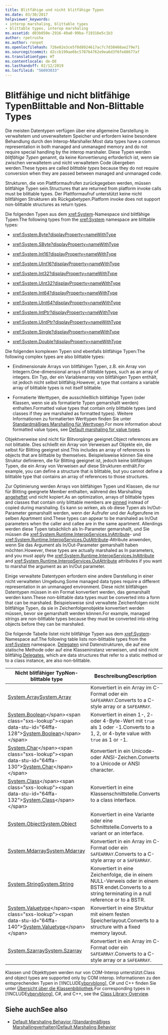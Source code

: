 ```yaml
---
title: Blitfähige und nicht blitfähige Typen
ms.date: 03/30/2017
helpviewer_keywords:
- interop marshaling, blittable types
- blittable types, interop marshaling
ms.assetid: d03b050e-2916-49a0-99ba-f19316e5c1b3
author: rpetrusha
ms.author: ronpet
ms.openlocfilehash: 726e82e3ce5f8d8924617ac7c7d38468ae279e71
ms.sourcegitcommit: d2ccb199ae6bc5787b4762e9ea6d3f6fe88677af
ms.translationtype: HT
ms.contentlocale: de-DE
ms.lasthandoff: 02/12/2019
ms.locfileid: "56093033"
---
```

# <a name="blittable-and-non-blittable-types"></a><span data-ttu-id="64ffa-102">Blitfähige und nicht blitfähige Typen</span><span class="sxs-lookup"><span data-stu-id="64ffa-102">Blittable and Non-Blittable Types</span></span>
<span data-ttu-id="64ffa-103">Die meisten Datentypen verfügen über eine allgemeine Darstellung in verwaltetem und unverwaltetem Speicher und erfordern keine besondere Behandlung durch den Interop-Marshaller.</span><span class="sxs-lookup"><span data-stu-id="64ffa-103">Most data types have a common representation in both managed and unmanaged memory and do not require special handling by the interop marshaler.</span></span> <span data-ttu-id="64ffa-104">Diese Typen werden *blitfähige Typen* genannt, da keine Konvertierung erforderlich ist, wenn sie zwischen verwaltetem und nicht verwaltetem Code übergeben werden.</span><span class="sxs-lookup"><span data-stu-id="64ffa-104">These types are called *blittable types* because they do not require conversion when they are passed between managed and unmanaged code.</span></span>  
  
 <span data-ttu-id="64ffa-105">Strukturen, die von Plattformaufrufen zurückgegeben werden, müssen blitfähige Typen sein.</span><span class="sxs-lookup"><span data-stu-id="64ffa-105">Structures that are returned from platform invoke calls must be blittable types.</span></span> <span data-ttu-id="64ffa-106">Der Plattformaufruf unterstützt keine nicht blitfähigen Strukturen als Rückgabetypen.</span><span class="sxs-lookup"><span data-stu-id="64ffa-106">Platform invoke does not support non-blittable structures as return types.</span></span>  
  
 <span data-ttu-id="64ffa-107">Die folgenden Typen aus dem <xref:System>-Namespace sind blitfähige Typen:</span><span class="sxs-lookup"><span data-stu-id="64ffa-107">The following types from the <xref:System> namespace are blittable types:</span></span>  
  
-   <xref:System.Byte?displayProperty=nameWithType>  
  
-   <xref:System.SByte?displayProperty=nameWithType>  
  
-   <xref:System.Int16?displayProperty=nameWithType>  
  
-   <xref:System.UInt16?displayProperty=nameWithType>  
  
-   <xref:System.Int32?displayProperty=nameWithType>  
  
-   <xref:System.UInt32?displayProperty=nameWithType>  
  
-   <xref:System.Int64?displayProperty=nameWithType>  
  
-   <xref:System.UInt64?displayProperty=nameWithType>  
  
-   <xref:System.IntPtr?displayProperty=nameWithType>  
  
-   <xref:System.UIntPtr?displayProperty=nameWithType>  
  
-   <xref:System.Single?displayProperty=nameWithType>  
  
-   <xref:System.Double?displayProperty=nameWithType>  
  
 <span data-ttu-id="64ffa-108">Die folgenden komplexen Typen sind ebenfalls blitfähige Typen:</span><span class="sxs-lookup"><span data-stu-id="64ffa-108">The following complex types are also blittable types:</span></span>  
  
-   <span data-ttu-id="64ffa-109">Eindimensionale Arrays von blitfähigen Typen, z.B. ein Array von Integern.</span><span class="sxs-lookup"><span data-stu-id="64ffa-109">One-dimensional arrays of blittable types, such as an array of integers.</span></span> <span data-ttu-id="64ffa-110">Ein Typ, der ein Variablenarray von blitfähigen Typen enthält, ist jedoch nicht selbst blitfähig.</span><span class="sxs-lookup"><span data-stu-id="64ffa-110">However, a type that contains a variable array of blittable types is not itself blittable.</span></span>  
  
-   <span data-ttu-id="64ffa-111">Formatierte Werttypen, die ausschließlich blitfähige Typen (oder Klassen, wenn sie als formatierte Typen gemarshallt werden) enthalten.</span><span class="sxs-lookup"><span data-stu-id="64ffa-111">Formatted value types that contain only blittable types (and classes if they are marshaled as formatted types).</span></span> <span data-ttu-id="64ffa-112">Weitere Informationen zu formatierten Werttypen finden Sie unter [Standardmäßiges Marshalling für Werttypen](default-marshaling-behavior.md#default-marshaling-for-value-types).</span><span class="sxs-lookup"><span data-stu-id="64ffa-112">For more information about formatted value types, see [Default marshaling for value types](default-marshaling-behavior.md#default-marshaling-for-value-types).</span></span>  
  
 <span data-ttu-id="64ffa-113">Objektverweise sind nicht für Blitvorgänge geeignet.</span><span class="sxs-lookup"><span data-stu-id="64ffa-113">Object references are not blittable.</span></span> <span data-ttu-id="64ffa-114">Dies schließt ein Array von Verweisen auf Objekte ein, die selbst für Blitting geeignet sind.</span><span class="sxs-lookup"><span data-stu-id="64ffa-114">This includes an array of references to objects that are blittable by themselves.</span></span> <span data-ttu-id="64ffa-115">Beispielsweise können Sie eine Struktur definieren, die für Blitting geeignet ist, jedoch keine blitfähigen Typen, die ein Array von Verweisen auf diese Strukturen enthält.</span><span class="sxs-lookup"><span data-stu-id="64ffa-115">For example, you can define a structure that is blittable, but you cannot define a blittable type that contains an array of references to those structures.</span></span>  
  
 <span data-ttu-id="64ffa-116">Zur Optimierung werden Arrays von blitfähigen Typen und Klassen, die nur für Blitting geeignete Member enthalten, während des Marshalling [angeheftet](../../../docs/framework/interop/copying-and-pinning.md) und nicht kopiert.</span><span class="sxs-lookup"><span data-stu-id="64ffa-116">As an optimization, arrays of blittable types and classes that contain only blittable members are [pinned](../../../docs/framework/interop/copying-and-pinning.md) instead of copied during marshaling.</span></span> <span data-ttu-id="64ffa-117">Es kann so wirken, als ob diese Typen als In/Out-Parameter gemarshallt werden, wenn der Aufrufer und der Aufgerufene im selben Apartment sind.</span><span class="sxs-lookup"><span data-stu-id="64ffa-117">These types can appear to be marshaled as In/Out parameters when the caller and callee are in the same apartment.</span></span> <span data-ttu-id="64ffa-118">Allerdings werden diese Typen tatsächlich als In-Parameter gemarshallt, und Sie müssen die <xref:System.Runtime.InteropServices.InAttribute>- und <xref:System.Runtime.InteropServices.OutAttribute>-Attribute anwenden, wenn Sie das Argument als In/Out-Parameter gemarshallt haben möchten.</span><span class="sxs-lookup"><span data-stu-id="64ffa-118">However, these types are actually marshaled as In parameters, and you must apply the <xref:System.Runtime.InteropServices.InAttribute> and <xref:System.Runtime.InteropServices.OutAttribute> attributes if you want to marshal the argument as an In/Out parameter.</span></span>  
  
 <span data-ttu-id="64ffa-119">Einige verwaltete Datentypen erfordern eine andere Darstellung in einer nicht verwalteten Umgebung.</span><span class="sxs-lookup"><span data-stu-id="64ffa-119">Some managed data types require a different representation in an unmanaged environment.</span></span> <span data-ttu-id="64ffa-120">Diese nicht blitfähigen Datentypen müssen in ein Format konvertiert werden, das gemarshallt werden kann.</span><span class="sxs-lookup"><span data-stu-id="64ffa-120">These non-blittable data types must be converted into a form that can be marshaled.</span></span> <span data-ttu-id="64ffa-121">Beispielsweise sind verwaltete Zeichenfolgen nicht blitfähige Typen, da sie in Zeichenfolgenobjekte konvertiert werden müssen, bevor sie gemarshallt werden können.</span><span class="sxs-lookup"><span data-stu-id="64ffa-121">For example, managed strings are non-blittable types because they must be converted into string objects before they can be marshaled.</span></span>  
  
 <span data-ttu-id="64ffa-122">Die folgende Tabelle listet nicht blitfähige Typen aus dem <xref:System>-Namespace auf.</span><span class="sxs-lookup"><span data-stu-id="64ffa-122">The following table lists non-blittable types from the <xref:System> namespace.</span></span> <span data-ttu-id="64ffa-123">[Delegaten](default-marshaling-behavior.md#default-marshaling-for-delegates) sind Datenstrukturen, die auf eine statische Methode oder auf eine Klasseninstanz verweisen, und sind nicht blitfähig.</span><span class="sxs-lookup"><span data-stu-id="64ffa-123">[Delegates](default-marshaling-behavior.md#default-marshaling-for-delegates), which are data structures that refer to a static method or to a class instance, are also non-blittable.</span></span>  
  
|<span data-ttu-id="64ffa-124">Nicht blitfähiger Typ</span><span class="sxs-lookup"><span data-stu-id="64ffa-124">Non-blittable type</span></span>|<span data-ttu-id="64ffa-125">Beschreibung</span><span class="sxs-lookup"><span data-stu-id="64ffa-125">Description</span></span>|  
|-------------------------|-----------------|  
|[<span data-ttu-id="64ffa-126">System.Array</span><span class="sxs-lookup"><span data-stu-id="64ffa-126">System.Array</span></span>](../../../docs/framework/interop/default-marshaling-for-arrays.md)|<span data-ttu-id="64ffa-127">Konvertiert in ein Array im C-Format oder ein `SAFEARRAY`.</span><span class="sxs-lookup"><span data-stu-id="64ffa-127">Converts to a C-style array or a `SAFEARRAY`.</span></span>|  
|<span data-ttu-id="64ffa-128">[System.Boolean](https://docs.microsoft.com/previous-versions/dotnet/netframework-4.0/t2t3725f(v=vs.100))</span><span class="sxs-lookup"><span data-stu-id="64ffa-128">[System.Boolean](https://docs.microsoft.com/previous-versions/dotnet/netframework-4.0/t2t3725f(v=vs.100))</span></span>|<span data-ttu-id="64ffa-129">Konvertiert in einen 1-, 2- oder 4-Byte-Wert mit `true` als 1 oder -1.</span><span class="sxs-lookup"><span data-stu-id="64ffa-129">Converts to a 1, 2, or 4-byte value with `true` as 1 or -1.</span></span>|  
|<span data-ttu-id="64ffa-130">[System.Char](https://docs.microsoft.com/previous-versions/dotnet/netframework-4.0/6tyybbf2(v=vs.100))</span><span class="sxs-lookup"><span data-stu-id="64ffa-130">[System.Char](https://docs.microsoft.com/previous-versions/dotnet/netframework-4.0/6tyybbf2(v=vs.100))</span></span>|<span data-ttu-id="64ffa-131">Konvertiert in ein Unicode- oder ANSI-Zeichen.</span><span class="sxs-lookup"><span data-stu-id="64ffa-131">Converts to a Unicode or ANSI character.</span></span>|  
|<span data-ttu-id="64ffa-132">[System.Class](https://docs.microsoft.com/previous-versions/dotnet/netframework-4.0/s0968xy8(v=vs.100))</span><span class="sxs-lookup"><span data-stu-id="64ffa-132">[System.Class](https://docs.microsoft.com/previous-versions/dotnet/netframework-4.0/s0968xy8(v=vs.100))</span></span>|<span data-ttu-id="64ffa-133">Konvertiert in eine Klassenschnittstelle.</span><span class="sxs-lookup"><span data-stu-id="64ffa-133">Converts to a class interface.</span></span>|  
|[<span data-ttu-id="64ffa-134">System.Object</span><span class="sxs-lookup"><span data-stu-id="64ffa-134">System.Object</span></span>](../../../docs/framework/interop/default-marshaling-for-objects.md)|<span data-ttu-id="64ffa-135">Konvertiert in eine Variante oder eine Schnittstelle.</span><span class="sxs-lookup"><span data-stu-id="64ffa-135">Converts to a variant or an interface.</span></span>|  
|[<span data-ttu-id="64ffa-136">System.Mdarray</span><span class="sxs-lookup"><span data-stu-id="64ffa-136">System.Mdarray</span></span>](../../../docs/framework/interop/default-marshaling-for-arrays.md)|<span data-ttu-id="64ffa-137">Konvertiert in ein Array im C-Format oder ein `SAFEARRAY`.</span><span class="sxs-lookup"><span data-stu-id="64ffa-137">Converts to a C-style array or a `SAFEARRAY`.</span></span>|  
|[<span data-ttu-id="64ffa-138">System.String</span><span class="sxs-lookup"><span data-stu-id="64ffa-138">System.String</span></span>](../../../docs/framework/interop/default-marshaling-for-strings.md)|<span data-ttu-id="64ffa-139">Konvertiert in eine Zeichenfolge, die in einem NULL-Verweis oder in einem BSTR endet.</span><span class="sxs-lookup"><span data-stu-id="64ffa-139">Converts to a string terminating in a null reference or to a BSTR.</span></span>|  
|<span data-ttu-id="64ffa-140">[System.Valuetype](https://docs.microsoft.com/previous-versions/dotnet/netframework-4.0/0t2cwe11(v=vs.100))</span><span class="sxs-lookup"><span data-stu-id="64ffa-140">[System.Valuetype](https://docs.microsoft.com/previous-versions/dotnet/netframework-4.0/0t2cwe11(v=vs.100))</span></span>|<span data-ttu-id="64ffa-141">Konvertiert in eine Struktur mit einem festen Speicherlayout.</span><span class="sxs-lookup"><span data-stu-id="64ffa-141">Converts to a structure with a fixed memory layout.</span></span>|  
|[<span data-ttu-id="64ffa-142">System.Szarray</span><span class="sxs-lookup"><span data-stu-id="64ffa-142">System.Szarray</span></span>](../../../docs/framework/interop/default-marshaling-for-arrays.md)|<span data-ttu-id="64ffa-143">Konvertiert in ein Array im C-Format oder ein `SAFEARRAY`.</span><span class="sxs-lookup"><span data-stu-id="64ffa-143">Converts to a C-style array or a `SAFEARRAY`.</span></span>|  
  
 <span data-ttu-id="64ffa-144">Klassen und Objekttypen werden nur von COM-Interop unterstützt.</span><span class="sxs-lookup"><span data-stu-id="64ffa-144">Class and object types are supported only by COM interop.</span></span> <span data-ttu-id="64ffa-145">Informationen zu den entsprechenden Typen in [!INCLUDE[vbprvblong](../../../includes/vbprvblong-md.md)], C# und C++ finden Sie unter [Übersicht über die Klassenbibliothek](../../../docs/standard/class-library-overview.md).</span><span class="sxs-lookup"><span data-stu-id="64ffa-145">For corresponding types in [!INCLUDE[vbprvblong](../../../includes/vbprvblong-md.md)], C#, and C++, see the [Class Library Overview](../../../docs/standard/class-library-overview.md).</span></span>  
  
## <a name="see-also"></a><span data-ttu-id="64ffa-146">Siehe auch</span><span class="sxs-lookup"><span data-stu-id="64ffa-146">See also</span></span>
- [<span data-ttu-id="64ffa-147">Default Marshaling Behavior (Standardmäßiges Marshallingverhalten)</span><span class="sxs-lookup"><span data-stu-id="64ffa-147">Default Marshaling Behavior</span></span>](../../../docs/framework/interop/default-marshaling-behavior.md)
